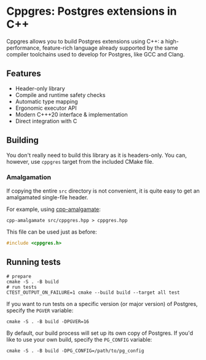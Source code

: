 # Cppgres: Postgres extensions in C++
 
Cppgres allows you to build Postgres extensions using C++: a high-performance, feature-rich
language already supported by the same compiler toolchains used to develop for Postgres,
like GCC and Clang.

## Features

* Header-only library
* Compile and runtime safety checks
* Automatic type mapping
* Ergonomic executor API
* Modern C+++20 interface & implementation
* Direct integration with C

## Building

You don't really need to build this library as it is headers-only. You can,
however, use `cppgres` target from the included CMake file.

### Amalgamation

If copying the entire `src` directory is not convenient, it is quite easy to
get an amalgamated single-file header.

For example, using [cpp-amalgamate](https://github.com/Felerius/cpp-amalgamate):

```shell
cpp-amalgamate src/cppgres.hpp > cppgres.hpp
```

This file can be used just as before:

```c++
#include <cppgres.h>
```

## Running tests

```shell
# prepare
cmake -S . -B build 
# run tests
CTEST_OUTPUT_ON_FAILURE=1 cmake --build build --target all test
```

If you want to run tests on a specific version (or major version) of Postgres, specify the `PGVER` variable:

```shell
cmake -S . -B build -DPGVER=16
```

By default, our build process will set up its own copy of Postgres. If you'd like to use your own build,
specify the `PG_CONFIG` variable:

```shell
cmake -S . -B build -DPG_CONFIG=/path/to/pg_config
```
